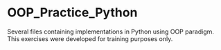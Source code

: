 # OOP_Practice_Python
Several files containing implementations in Python using OOP paradigm. This exercises were developed for training purposes only.
